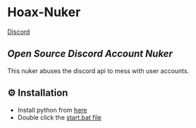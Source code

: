 # Hoax-Nuker
[Discord](https://dsc.gg/xkUxchP5bb)

## _Open Source Discord Account Nuker_
This nuker abuses the discord api to mess with user accounts.

## ⚙️ Installation
- Install python from [here](https://www.python.org/)
- Double click the [start.bat file](./start.bat)

